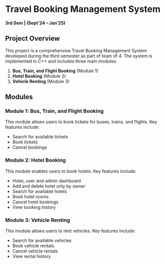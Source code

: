 # Travel Booking Management System

**3rd Sem | (Sept’24 – Jan’25)**

## Project Overview
This project is a comprehensive Travel Booking Management System developed during the third semester as part of team of 4. The system is implemented in C++ and includes three main modules: 

1. **Bus, Train, and Flight Booking** (Module 1)
2. **Hotel Booking** (Module 2)
3. **Vehicle Renting** (Module 3)

## Modules

### Module 1: Bus, Train, and Flight Booking
This module allows users to book tickets for buses, trains, and flights. Key features include:

- Search for available tickets
- Book tickets
- Cancel bookings

### Module 2: Hotel Booking
This module enables users to book hotels. Key features include:

- Holet, user and admin dashboard
- Add and delete hotel only by owner
- Search for available hotels
- Book hotel rooms
- Cancel hotel bookings
- View booking history

### Module 3: Vehicle Renting
This module allows users to rent vehicles. Key features include:

- Search for available vehicles
- Book vehicle rentals
- Cancel vehicle rentals
- View rental history
